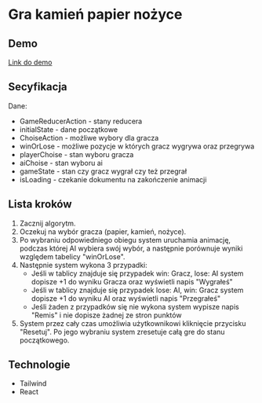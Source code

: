 # Gra kamień papier nożyce

## Demo
[Link do demo](https://warzywko13.github.io/stone-paper-scissors/)

## Secyfikacja
 Dane: 
 <ul>
    <li>GameReducerAction - stany reducera</li>
    <li>initialState - dane początkowe</li>
    <li>ChoiseAction - możliwe wybory dla gracza</li>
    <li>winOrLose - możliwe pozycje w których gracz wygrywa oraz przegrywa</li>
    <li>playerChoise - stan wyboru gracza</li>
    <li>aiChoise - stan wyboru ai</li>
    <li>gameState - stan czy gracz wygrał czy też przegrał</li>
    <li>isLoading - czekanie dokumentu na zakończenie animacji</li>
 </ul>

## Lista kroków

1. Zacznij algorytm.
2. Oczekuj na wybór gracza (papier, kamień, nożyce).
3. Po wybraniu odpowiedniego obiegu system uruchamia animację, podczas której
AI wybiera swój wybór, a następnie porównuje wyniki względem tabelicy "winOrLose".
4. Następnie system wykona 3 przypadki:
    <ul>
        <li>Jeśli w tablicy znajduje się przypadek win: Gracz, lose: AI system dopisze +1 do wyniku Gracza oraz wyświetli napis "Wygrałeś"</li>
        <li>Jeśli w tablicy znajduje się przypadek lose: AI, win: Gracz system dopisze +1 do wyniku AI oraz wyświetli napis "Przegrałeś"</li>
        <li>Jeśli żaden z przypadków się nie wykona system wypisze napis "Remis" i nie dopisze żadnej ze stron punktów</li>
    </ul>
5. System przez cały czas umożliwia użytkownikowi kliknięcie przycisku "Resetuj". Po jego wybraniu system zresetuje całą gre do stanu początkowego.

## Technologie
<ul>
    <li>Tailwind</li>
    <li>React</li>
</ul>